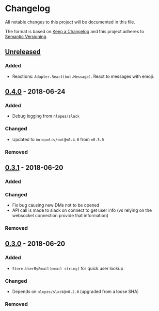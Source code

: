 # Changelog

All notable changes to this project will be documented in this file.

The format is based on [Keep a Changelog](http://keepachangelog.com/en/1.0.0/)
and this project adheres to [Semantic Versioning](http://semver.org/spec/v2.0.0.html).

## [Unreleased](https://github.com/botopolis/slack/compare/v0.4.0...master)

### Added

- Reactions: `Adapter.React(bot.Message)`. React to messages with emoji.

## [0.4.0](https://github.com/botopolis/slack/compare/v0.3.1...v0.4.0) - 2018-06-24

### Added
- Debug logging from `nlopes/slack`

### Changed
- Updated to `botopolis/bot@v0.4.0` from `v0.3.0`

### Removed

## [0.3.1](https://github.com/botopolis/slack/compare/v0.3.0...v0.3.1) - 2018-06-20

### Added

### Changed
- Fix bug causing new DMs not to be opened
- API call is made to slack on connect to get user info (vs relying on the
  websocket connection provide that information)

### Removed


## [0.3.0](https://github.com/botopolis/slack/compare/v0.2.2...v0.3.0) - 2018-06-20

### Added

- `Store.UserByEmail(email string)` for quick user lookup

### Changed

- Depends on `nlopes/slack@v0.2.0` (upgraded from a loose SHA)

### Removed
